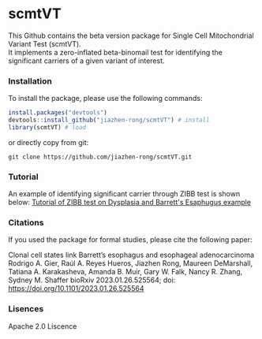 # scmtVT

This Github contains the beta version package for Single Cell Mitochondrial Variant Test (scmtVT).<br/>
It implements a zero-inflated beta-binomail test for identifying the significant carriers of a given variant of interest.

### Installation

To install the package, please use the following commands:
``` r
install.packages("devtools")
devtools::install_github("jiazhen-rong/scmtVT") # install
library(scmtVT) # load
```
or directly copy from git:
``` linux
git clone https://github.com/jiazhen-rong/scmtVT.git
```
### Tutorial

An example of identifying significant carrier through ZIBB test is shown below:
[Tutorial of ZIBB test on Dysplasia and Barrett's Esaphugus example](https://github.com/seasoncloud/Clonalscope/tree/main/samples/P5931/scRNA)

### Citations
If you used the package for formal studies, please cite the following paper:

Clonal cell states link Barrett’s esophagus and esophageal adenocarcinoma
Rodrigo A. Gier, Raúl A. Reyes Hueros, Jiazhen Rong, Maureen DeMarshall, Tatiana A. Karakasheva, Amanda B. Muir, Gary W. Falk, Nancy R. Zhang, Sydney M. Shaffer
bioRxiv 2023.01.26.525564; doi: https://doi.org/10.1101/2023.01.26.525564

### Lisences
Apache 2.0 Liscence
